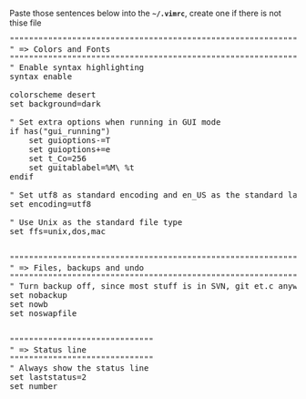  
Paste those sentences below into the **`~/.vimrc`**, create one if there is not thise file

<pre>
"""""""""""""""""""""""""""""""""""""""""""""""""""""""""""""""
" => Colors and Fonts
"""""""""""""""""""""""""""""""""""""""""""""""""""""""""""""""
" Enable syntax highlighting
syntax enable

colorscheme desert
set background=dark

" Set extra options when running in GUI mode
if has("gui_running")
    set guioptions-=T
    set guioptions+=e
    set t_Co=256
    set guitablabel=%M\ %t
endif

" Set utf8 as standard encoding and en_US as the standard language
set encoding=utf8

" Use Unix as the standard file type
set ffs=unix,dos,mac


"""""""""""""""""""""""""""""""""""""""""""""""""""""""""""""""
" => Files, backups and undo
"""""""""""""""""""""""""""""""""""""""""""""""""""""""""""""""
" Turn backup off, since most stuff is in SVN, git et.c anyway...
set nobackup
set nowb
set noswapfile


""""""""""""""""""""""""""""""
" => Status line
""""""""""""""""""""""""""""""
" Always show the status line
set laststatus=2
set number
</pre>
